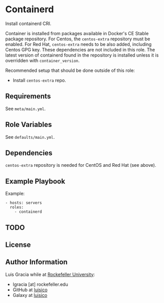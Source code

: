 Containerd
==========
Install containerd CRI.

Container is installed from packages available in Docker's CE Stable package repository. For Centos, the `centos-extra` repository must be enabled. For Red Hat, `centos-extra` needs to be also added, including Centos GPG key. These dependencies are not included in this role. The latest version of containerd found in the repository is installed unless it is overridden with `container_version`.

Recommended setup that should be done outside of this role:
  - Install `centos-extra` repo.

Requirements
------------
See `meta/main.yml`.

Role Variables
--------------
See `defaults/main.yml`.

Dependencies
------------
`centos-extra` repository is needed for CentOS and Red Hat (see above).

Example Playbook
----------------
Example:
```
- hosts: servers
  roles:
    - containerd
```

TODO
----

License
-------

Author Information
------------------
Luis Gracia while at [Rockefeller University](http://www.rockefeller.edu):
- lgracia [at] rockefeller.edu
- GitHub at [luisico](https://github.com/luisico)
- Galaxy at [luisico](https://galaxy.ansible.com/luisico)
